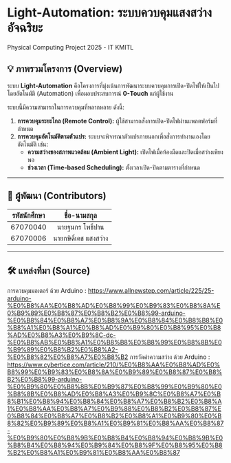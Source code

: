 # Light-Automation: ระบบควบคุมแสงสว่างอัจฉริยะ
Physical Computing Project 2025 - IT KMITL

## 💡 ภาพรวมโครงการ (Overview)

ระบบ **Light-Automation** คือโครงการที่มุ่งเน้นการพัฒนาระบบควบคุมการเปิด-ปิดไฟให้เป็นไปโดยอัตโนมัติ (Automation) เพื่อมอบประสบการณ์ **0-Touch** แก่ผู้ใช้งาน

ระบบนี้มีความสามารถในการควบคุมที่หลากหลาย ดังนี้:

1.  **การควบคุมระยะไกล (Remote Control):** ผู้ใช้สามารถสั่งการเปิด-ปิดไฟผ่านแพลตฟอร์มที่กำหนด
2.  **การควบคุมอัตโนมัติตามตัวแปร:** ระบบจะพิจารณาตัวแปรภายนอกเพื่อสั่งการทำงานเองโดยอัตโนมัติ เช่น:
    * **ความสว่างของสภาพแวดล้อม (Ambient Light):** เปิดไฟเมื่อห้องมืดและปิดเมื่อสว่างเพียงพอ
    * **ช่วงเวลา (Time-based Scheduling):** ตั้งเวลาเปิด-ปิดตามตารางที่กำหนด

---

## 👥 ผู้พัฒนา (Contributors)

| รหัสนักศึกษา | ชื่อ-นามสกุล |
| :----------: | :-----------: |
| 67070040 | นายฐนกร โพธิ์ปาน |
| 67070006 | นายกษิดิ์เดช แสงสว่าง |

---

## 🛠 แหล่งที่มา (Source)

การควบคุมมอเตอร์ ด้วย Arduino : https://www.allnewstep.com/article/225/25-arduino-%E0%B8%AA%E0%B8%AD%E0%B8%99%E0%B9%83%E0%B8%8A%E0%B9%89%E0%B8%87%E0%B8%B2%E0%B8%99-arduino-%E0%B8%84%E0%B8%A7%E0%B8%9A%E0%B8%84%E0%B8%B8%E0%B8%A1%E0%B8%A1%E0%B8%AD%E0%B9%80%E0%B8%95%E0%B8%AD%E0%B8%A3%E0%B9%8C-dc-%E0%B8%AB%E0%B8%A1%E0%B8%B8%E0%B8%99%E0%B8%8B%E0%B9%89%E0%B8%B2%E0%B8%A2-%E0%B8%82%E0%B8%A7%E0%B8%B2
การวัดค่าความสว่าง ด้วย Arduino : https://www.cybertice.com/article/210/%E0%B8%AA%E0%B8%AD%E0%B8%99%E0%B9%83%E0%B8%8A%E0%B9%89%E0%B8%87%E0%B8%B2%E0%B8%99-arduino-%E0%B9%80%E0%B8%8B%E0%B9%87%E0%B8%99%E0%B9%80%E0%B8%8B%E0%B8%AD%E0%B8%A3%E0%B9%8C%E0%B8%A7%E0%B8%B1%E0%B8%94%E0%B8%84%E0%B8%A7%E0%B8%B2%E0%B8%A1%E0%B8%AA%E0%B8%A7%E0%B9%88%E0%B8%B2%E0%B8%87%E0%B8%84%E0%B8%A7%E0%B8%B2%E0%B8%A1%E0%B9%80%E0%B8%82%E0%B9%89%E0%B8%A1%E0%B9%81%E0%B8%AA%E0%B8%87-%E0%B9%80%E0%B8%9B%E0%B8%B4%E0%B8%94%E0%B8%9B%E0%B8%B4%E0%B8%94%E0%B9%84%E0%B8%9F%E0%B8%95%E0%B8%B2%E0%B8%A1%E0%B9%81%E0%B8%AA%E0%B8%87
